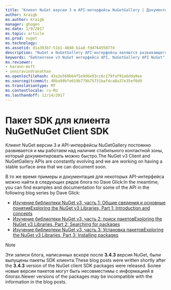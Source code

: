 ```yaml
---
title: "Клиент NuGet версии 3 и API-интерфейсы NuGetGallery | Документы Microsoft"
author: kraigb
ms.author: kraigb
manager: ghogen
ms.date: 1/9/2017
ms.topic: article
ms.prod: nuget
ms.technology: 
ms.assetid: d1a393b7-51b1-4840-b1a8-fdd76455077d
description: "NuGet и NuGetGallery API-интерфейсы являются развивающегося и еще не документированы, но примеры можно найти в блоге Дэйв Glick."
keywords: "Библиотеки v3 NuGet интерфейса API, NuGetGallery API NuGet"
ms.reviewer:
- karann-msft
- unniravindranathan
ms.openlocfilehash: 43a2e569b64f5e9d6e93cc6c279faf91a6dda9ee
ms.sourcegitcommit: d0ba99bfe019b779b75731bafdca8a37e35ef0d9
ms.translationtype: MT
ms.contentlocale: ru-RU
ms.lasthandoff: 12/14/2017
---
```

# <a name="nuget-client-sdk"></a><span data-ttu-id="a6d9f-104">Пакет SDK для клиента NuGet</span><span class="sxs-lookup"><span data-stu-id="a6d9f-104">NuGet Client SDK</span></span>

<span data-ttu-id="a6d9f-105">Клиент NuGet версии 3 и API-интерфейсы NuGetGallery постоянно развивается и мы работаем над наличие стабильного контактной зоны, который документировать можно быстро.</span><span class="sxs-lookup"><span data-stu-id="a6d9f-105">The NuGet v3 Client and NuGetGallery APIs are constantly evolving and we are working on having a stable surface area that we can document soon.</span></span>

<span data-ttu-id="a6d9f-106">В то же время примеры и документация для некоторых API-интерфейса можно найти в следующих рядов блога по Dave Glick:</span><span class="sxs-lookup"><span data-stu-id="a6d9f-106">In the meantime, you can find examples and documentation for some of the API in the following blog series by Dave Glick:</span></span>

- [<span data-ttu-id="a6d9f-107">Изучение библиотеки NuGet v3, часть 1: Общие сведения и основные понятия</span><span class="sxs-lookup"><span data-stu-id="a6d9f-107">Exploring the NuGet v3 Libraries, Part 1: Introduction and concepts</span></span>](http://daveaglick.com/posts/exploring-the-nuget-v3-libraries-part-1)
- [<span data-ttu-id="a6d9f-108">Изучение библиотеки NuGet v3, часть 2: поиск пакетов</span><span class="sxs-lookup"><span data-stu-id="a6d9f-108">Exploring the NuGet v3 Libraries, Part 2: Searching for packages</span></span>](http://daveaglick.com/posts/exploring-the-nuget-v3-libraries-part-2)
- [<span data-ttu-id="a6d9f-109">Изучение библиотеки NuGet v3, часть 3: Установка пакетов</span><span class="sxs-lookup"><span data-stu-id="a6d9f-109">Exploring the NuGet v3 Libraries, Part 3: Installing packages</span></span>](http://daveaglick.com/posts/exploring-the-nuget-v3-libraries-part-3)

> [!Note]
> <span data-ttu-id="a6d9f-110">Эти записи блога, написанных вскоре после **3.4.3** версия NuGet, были выпущены пакеты SDK клиента.</span><span class="sxs-lookup"><span data-stu-id="a6d9f-110">These blog posts were written shortly after the **3.4.3** version of the NuGet client SDK packages were released.</span></span>
> <span data-ttu-id="a6d9f-111">Более новые версии пакетов могут быть несовместимы с информацией в блогах.</span><span class="sxs-lookup"><span data-stu-id="a6d9f-111">Newer versions of the packages may be incompatible with the information in the blog posts.</span></span>
